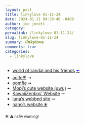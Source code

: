```yaml
---
layout: post
title: linkylove 01-11-24
date: 2024-01-11 09:20:40 -0400
author: joe jenett
category: 
permalink: /linkylove-01-11-24/
slug: linkylove-01-11-24
summary: 𝙡𝙞𝙣𝙠𝙮𝙡𝙤𝙫𝙚
comments: true
categories:
  - linkylove
---
```

<ul class="linkylove">
	<li><a href="https://ranfren.neocities.org/">world of randal and his friends</a>  <a title="source" href="https://voyager.neocities.org/"><span style="color:blue;">🠤</span></a></li>
	<li><a title="aoife!!!" href="https://enby.space/">aoife!!!</a> <span title="led to site shown below">➞</span></li>
	<li><a title="oomfie" href="https://oomfie.town/">oomfie</a> <span title="led to site shown below">➞</span></li>
	<li><a title="Mopi’s cute website (uwu)" href="https://estrogen.monster/">Mopi’s cute website (uwu)</a> <span title="led to site shown below">➞</span></li>
	<li><a title="KawaiiZenbos’ Website" href="http://kawaiizenbo.me:8080/">KawaiiZenbos’ Website</a> <span title="led to site shown below">➞</span></li>
	<li><a title="luna’s webbed site" href="https://janluna.eu.org/">luna’s webbed site</a> <span title="led to site shown below">➞</span></li>
	<li><a title="nano’s website" href="https://nano.lgbt/">nano’s website 🞶</a></li>
</ul>
<p>🞶 <small>⚠️ nsfw warning!</small></p>
<a href="https://brid.gy/publish/mastodon"></a>